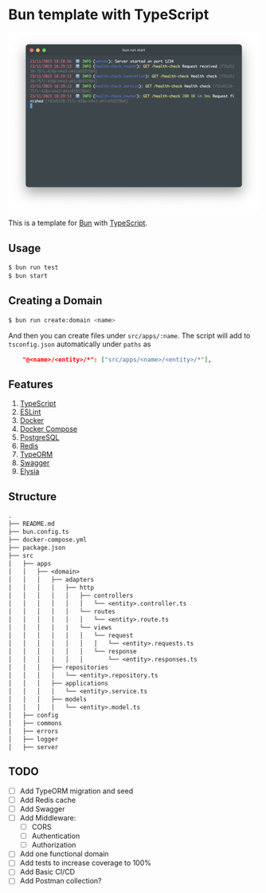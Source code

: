 # Bun template with TypeScript
![Bun template](image.png)

This is a template for [Bun](
    https://bun.sh/
) with [TypeScript](
    https://www.typescriptlang.org/
).

## Usage

```bash
$ bun run test
$ bun start
```

## Creating a Domain
```bash
$ bun run create:domain <name>
```

And then you can create files under `src/apps/:name`.
The script will add to `tsconfig.json` automatically under `paths` as 
```json
    "@<name>/<entity>/*": ["src/apps/<name>/<entity>/*"],
```

## Features

1. [TypeScript](https://www.typescriptlang.org/)
2. [ESLint](https://eslint.org/)
3. [Docker](https://www.docker.com/)
4. [Docker Compose](https://docs.docker.com/compose/)
5. [PostgreSQL](https://www.postgresql.org/)
6. [Redis](https://redis.io/)
7. [TypeORM](https://typeorm.io/)
9. [Swagger](https://swagger.io/)
10. [Elysia](https://elysiajs.com/)

## Structure

```
.
├── README.md
├── bun.config.ts
├── docker-compose.yml
├── package.json
├── src
│   ├── apps
│   │   ├── <domain>
│   │   │   ├── adapters
│   │   │   │   ├── http
│   │   │   │   │   ├── controllers
│   │   │   │   │   │   └── <entity>.controller.ts
│   │   │   │   │   └── routes
│   │   │   │   │   │   └── <entity>.route.ts
│   │   │   │   |   └── views
│   │   │   │   │   │   └── request
│   │   │   │   │   │   │   └── <entity>.requests.ts
│   │   │   │   │   │   └── response
│   │   │   │   │   │       └── <entity>.responses.ts
│   │   │   ├── repositories
│   │   │   │   └── <entity>.repository.ts
│   │   │   ├── applications
│   │   │   │   └── <entity>.service.ts
│   │   │   ├── models
│   │   │   │   └── <entity>.model.ts
│   ├── config
│   ├── commons
│   ├── errors
│   ├── logger
│   ├── server

```

## TODO
- [ ] Add TypeORM migration and seed
- [ ] Add Redis cache
- [ ] Add Swagger
- [ ] Add Middleware:
  - [ ] CORS
  - [ ] Authentication
  - [ ] Authorization
- [ ] Add one functional domain
- [ ] Add tests to increase coverage to 100%
- [ ] Add Basic CI/CD
- [ ] Add Postman collection?
